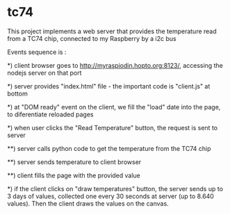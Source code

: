 # tc74

 This project implements a web server that provides the temperature read from a TC74 chip,
 connected to my Raspberry by a i2c bus

 Events sequence is :

   *) client browser goes to http://myraspiodin.hopto.org:8123/, accessing the nodejs server on that port

   *) server provides "index.html" file - the important code is "client.js" at bottom

   *) at "DOM ready" event on the client, we fill the "load" date into the page, to diferentiate reloaded pages

   *) when user clicks the "Read Temperature" button, the request is sent to server

   **) server calls python code to get the temperature from the TC74 chip

   **) server sends temperature to client browser

   **) client fills the page with the provided value

   *) if the client clicks on "draw temperatures" button, the server sends up to 3 days of values, 
 collected one every 30 seconds at server (up to 8.640 values). Then the client draws the values on the canvas.

